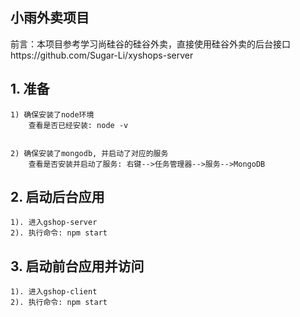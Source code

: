 ## 小雨外卖项目

前言：本项目参考学习尚硅谷的硅谷外卖，直接使用硅谷外卖的后台接口https://github.com/Sugar-Li/xyshops-server

## 1. 准备

```
1) 确保安装了node环境
	查看是否已经安装: node -v
	

2) 确保安装了mongodb, 并启动了对应的服务
	查看是否安装并启动了服务: 右键-->任务管理器-->服务-->MongoDB

```

## 2. 启动后台应用

```
1). 进入gshop-server
2). 执行命令: npm start
```

## 3. 启动前台应用并访问

```
1). 进入gshop-client
2). 执行命令: npm start
```

